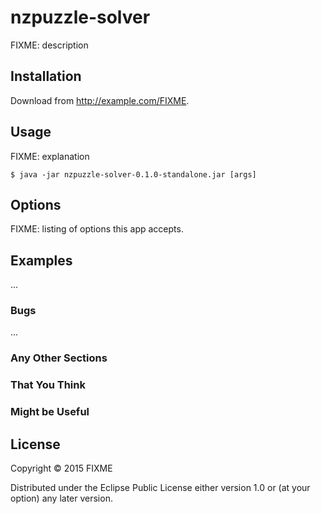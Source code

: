 # nzpuzzle-solver

FIXME: description

## Installation

Download from http://example.com/FIXME.

## Usage

FIXME: explanation

    $ java -jar nzpuzzle-solver-0.1.0-standalone.jar [args]

## Options

FIXME: listing of options this app accepts.

## Examples

...

### Bugs

...

### Any Other Sections
### That You Think
### Might be Useful

## License

Copyright © 2015 FIXME

Distributed under the Eclipse Public License either version 1.0 or (at
your option) any later version.
